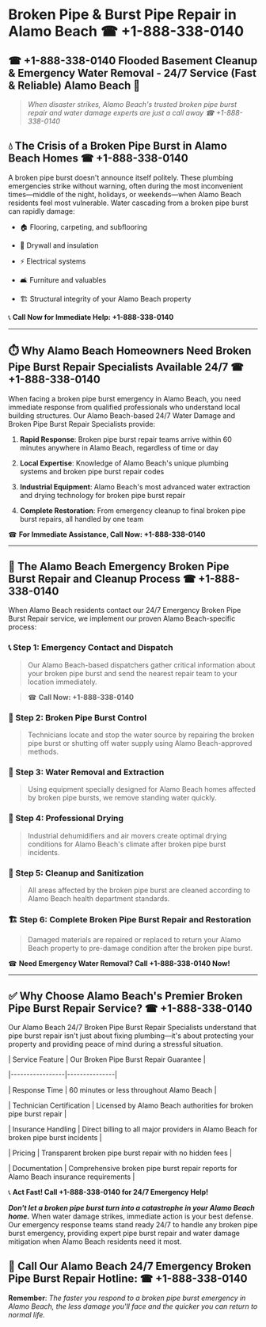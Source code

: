 # Broken Pipe & Burst Pipe Repair in Alamo Beach ☎ +1-888-338-0140  
## ☎ +1-888-338-0140 Flooded Basement Cleanup & Emergency Water Removal - 24/7 Service (Fast & Reliable) Alamo Beach 🚨  

> *When disaster strikes, Alamo Beach's trusted broken pipe burst repair and water damage experts are just a call away ☎ +1-888-338-0140*  

## 💧 The Crisis of a Broken Pipe Burst in Alamo Beach Homes ☎ +1-888-338-0140  

A broken pipe burst doesn't announce itself politely. These plumbing emergencies strike without warning, often during the most inconvenient times—middle of the night, holidays, or weekends—when Alamo Beach residents feel most vulnerable. Water cascading from a broken pipe burst can rapidly damage:  

* 🏠 Flooring, carpeting, and subflooring  
* 🧱 Drywall and insulation  
* ⚡ Electrical systems  
* 🛋️ Furniture and valuables  
* 🏗️ Structural integrity of your Alamo Beach property  

📞 **Call Now for Immediate Help: +1-888-338-0140**  

---  

## ⏱️ Why Alamo Beach Homeowners Need Broken Pipe Burst Repair Specialists Available 24/7 ☎ +1-888-338-0140  

When facing a broken pipe burst emergency in Alamo Beach, you need immediate response from qualified professionals who understand local building structures. Our Alamo Beach-based 24/7 Water Damage and Broken Pipe Burst Repair Specialists provide:  

1. **Rapid Response**: Broken pipe burst repair teams arrive within 60 minutes anywhere in Alamo Beach, regardless of time or day  
2. **Local Expertise**: Knowledge of Alamo Beach's unique plumbing systems and broken pipe burst repair codes  
3. **Industrial Equipment**: Alamo Beach's most advanced water extraction and drying technology for broken pipe burst repair  
4. **Complete Restoration**: From emergency cleanup to final broken pipe burst repairs, all handled by one team  

☎ **For Immediate Assistance, Call Now: +1-888-338-0140**  

---  

## 🔧 The Alamo Beach Emergency Broken Pipe Burst Repair and Cleanup Process ☎ +1-888-338-0140  

When Alamo Beach residents contact our 24/7 Emergency Broken Pipe Burst Repair service, we implement our proven Alamo Beach-specific process:  

### 📞 Step 1: Emergency Contact and Dispatch  
> Our Alamo Beach-based dispatchers gather critical information about your broken pipe burst and send the nearest repair team to your location immediately.  
> ☎ **Call Now: +1-888-338-0140**  

### 🚿 Step 2: Broken Pipe Burst Control  
> Technicians locate and stop the water source by repairing the broken pipe burst or shutting off water supply using Alamo Beach-approved methods.  

### 🌊 Step 3: Water Removal and Extraction  
> Using equipment specially designed for Alamo Beach homes affected by broken pipe bursts, we remove standing water quickly.  

### 💨 Step 4: Professional Drying  
> Industrial dehumidifiers and air movers create optimal drying conditions for Alamo Beach's climate after broken pipe burst incidents.  

### 🧼 Step 5: Cleanup and Sanitization  
> All areas affected by the broken pipe burst are cleaned according to Alamo Beach health department standards.  

### 🏗️ Step 6: Complete Broken Pipe Burst Repair and Restoration  
> Damaged materials are repaired or replaced to return your Alamo Beach property to pre-damage condition after the broken pipe burst.  

☎ **Need Emergency Water Removal? Call +1-888-338-0140 Now!**  

---  

## ✅ Why Choose Alamo Beach's Premier Broken Pipe Burst Repair Service? ☎ +1-888-338-0140  

Our Alamo Beach 24/7 Broken Pipe Burst Repair Specialists understand that pipe burst repair isn't just about fixing plumbing—it's about protecting your property and providing peace of mind during a stressful situation.  

| Service Feature | Our Broken Pipe Burst Repair Guarantee |  
|-----------------|---------------|  
| Response Time | 60 minutes or less throughout Alamo Beach |  
| Technician Certification | Licensed by Alamo Beach authorities for broken pipe burst repair |  
| Insurance Handling | Direct billing to all major providers in Alamo Beach for broken pipe burst incidents |  
| Pricing | Transparent broken pipe burst repair with no hidden fees |  
| Documentation | Comprehensive broken pipe burst repair reports for Alamo Beach insurance requirements |  

📞 **Act Fast! Call +1-888-338-0140 for 24/7 Emergency Help!**  

***Don't let a broken pipe burst turn into a catastrophe in your Alamo Beach home.*** When water damage strikes, immediate action is your best defense. Our emergency response teams stand ready 24/7 to handle any broken pipe burst emergency, providing expert pipe burst repair and water damage mitigation when Alamo Beach residents need it most.  

## 📱 Call Our Alamo Beach 24/7 Emergency Broken Pipe Burst Repair Hotline: ☎ +1-888-338-0140  

**Remember**: *The faster you respond to a broken pipe burst emergency in Alamo Beach, the less damage you'll face and the quicker you can return to normal life.*